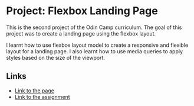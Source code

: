 # Project: Flexbox Landing Page

This is the second project of the Odin Camp curriculum. The goal of this project was to create a landing page using  the flexbox layout.

I learnt how to use flexbox layout model to create a responsive and flexible layout for a landing page. I also learnt how to use media queries to apply styles based on the size of the viewport.

## Links

- [Link to the page]()
- [Link to the assignment](https://www.theodinproject.com/lessons/foundations-landing-page)